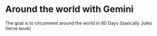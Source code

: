 # Around the world with Gemini

The goal is to circumvent around the world in 80 Days (basically Jules Verne book)
